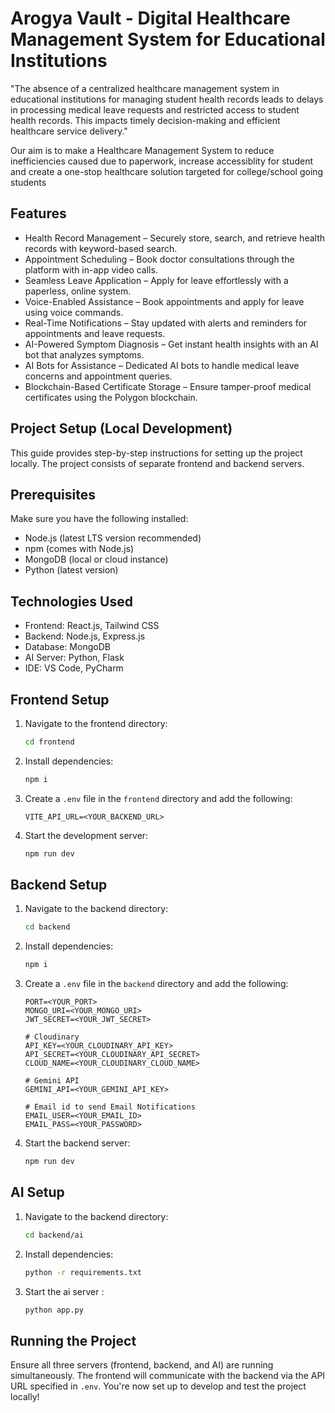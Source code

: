 
# Arogya Vault - Digital Healthcare Management System for Educational Institutions

"The absence of a centralized healthcare management system in educational institutions for managing student health records leads to delays in processing medical leave requests and restricted access to student health records. This impacts timely decision-making and efficient healthcare service delivery."

Our aim is to make a Healthcare Management System to reduce inefficiencies caused due to paperwork, increase accessiblity for student and create a one-stop healthcare solution targeted for college/school going students

## Features
- Health Record Management – Securely store, search, and retrieve health records with keyword-based search.
- Appointment Scheduling – Book doctor consultations through the platform with in-app video calls.
- Seamless Leave Application – Apply for leave effortlessly with a paperless, online system.
- Voice-Enabled Assistance – Book appointments and apply for leave using voice commands.
- Real-Time Notifications – Stay updated with alerts and reminders for appointments and leave requests.
- AI-Powered Symptom Diagnosis – Get instant health insights with an AI bot that analyzes symptoms.
- AI Bots for Assistance – Dedicated AI bots to handle medical leave concerns and appointment queries.
- Blockchain-Based Certificate Storage – Ensure tamper-proof medical certificates using the Polygon blockchain.

## Project Setup (Local Development)

This guide provides step-by-step instructions for setting up the project locally. The project consists of separate frontend and backend servers.

## Prerequisites
Make sure you have the following installed:
- Node.js (latest LTS version recommended)
- npm (comes with Node.js)
- MongoDB (local or cloud instance)
- Python (latest version)

## Technologies Used

- Frontend: React.js, Tailwind CSS
- Backend: Node.js, Express.js
- Database: MongoDB
- AI Server: Python, Flask
- IDE: VS Code, PyCharm

## Frontend Setup
1. Navigate to the frontend directory:
   ```sh
   cd frontend
   ```
2. Install dependencies:
   ```sh
   npm i
   ```
3. Create a `.env` file in the `frontend` directory and add the following:
   ```env
   VITE_API_URL=<YOUR_BACKEND_URL>
   ```
4. Start the development server:
   ```sh
   npm run dev
   ```

## Backend Setup
1. Navigate to the backend directory:
   ```sh
   cd backend
   ```
2. Install dependencies:
   ```sh
   npm i
   ```
3. Create a `.env` file in the `backend` directory and add the following:
   ```env
   PORT=<YOUR_PORT>
   MONGO_URI=<YOUR_MONGO_URI>
   JWT_SECRET=<YOUR_JWT_SECRET>
   
   # Cloudinary
   API_KEY=<YOUR_CLOUDINARY_API_KEY>
   API_SECRET=<YOUR_CLOUDINARY_API_SECRET>
   CLOUD_NAME=<YOUR_CLOUDINARY_CLOUD_NAME>
   
   # Gemini API
   GEMINI_API=<YOUR_GEMINI_API_KEY>

   # Email id to send Email Notifications
   EMAIL_USER=<YOUR_EMAIL_ID>
   EMAIL_PASS=<YOUR_PASSWORD>
   ```
4. Start the backend server:
   ```sh
   npm run dev
   ```

## AI Setup
1. Navigate to the backend directory:
   ```sh
   cd backend/ai
   ```
2. Install dependencies:
   ```sh
   python -r requirements.txt
   ```
3. Start the ai server :
   ```sh
   python app.py
   ```


## Running the Project
Ensure all three servers (frontend, backend, and AI) are running simultaneously. The frontend will communicate with the backend via the API URL specified in `.env`.
You're now set up to develop and test the project locally!
